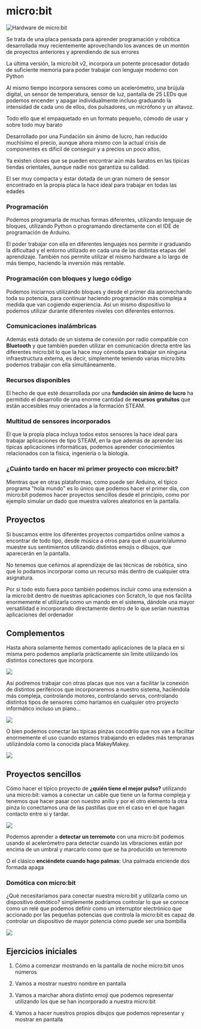 # micro:bit

![Hardware de micro:bit](./images/microbit.png)

Se trata de una placa pensada para aprender programación y robótica desarrollada muy recientemente aprovechando los avances de un montón de proyectos anteriores y aprendiendo de sus errores


La última versión, la micro:bit v2, incorpora un potente procesador dotado de suficiente memoria para poder trabajar con lenguaje moderno con Python


Al mismo tiempo incorpora sensores como un acelerómetro, una brújula digital, un sensor de temperatura, sensor de luz, pantalla de 25 LEDs que podemos encender y apagar individualmente incluso graduando la intensidad de cada uno de ellos, dos pulsadores, un micrófono y un altavoz.


Todo ello que el empaquetado en un formato pequeño, cómodo de usar y sobre todo muy barato


Desarrollado por una Fundación sin ánimo de lucro, han reducido muchísimo el precio, aunque ahora mismo con la actual crisis de componentes es difícil de conseguir y a precios un poco altos.

Ya existen clones que se pueden encontrar aún más baratos en las típicas tiendas orientales, aunque nadie nos garantiza su calidad.


El ser muy compacta y estar dotada de un gran número de sensor encontrado en la propia placa la hace ideal para trabajar en todas las edades

### Programación

Podemos programarla de muchas formas diferentes, utilizando lenguaje de bloques, utilizando Python o programando directamente con el IDE de programación de Arduino.

El poder trabajar con ella en diferentes lenguajes nos permite ir graduando la dificultad y el entorno utilizado en cada una de las distintas etapas del aprendizaje. También nos permite utilizar el mismo hardware a lo largo de más tiempo, haciendo la inversión más rentable.

### Programación con bloques y luego código

Podemos iniciarnos utilizando bloques y desde el primer día aprovechando toda su potencia, para continuar haciendo programación más compleja a medida que van cogiendo experiencia. Así un mismo dispositivo lo podemos utilizar durante diferentes niveles con diferentes entornos.

### Comunicaciones inalámbricas

Además está dotado de un sistema de conexión por radio compatible con **Bluetooth** y que también pueden utilizar en comunicación directa entre las diferentes micro:bit lo que la hace muy cómoda para trabajar sin ninguna infraestructura externa, es decir, simplemente teniendo varias micro:bits podemos trabajar con ella simultáneamente.

### Recursos disponibles

El hecho de que esté desarrollada por una **fundación sin ánimo de lucro** ha permitido el desarrollo de una enorme cantidad de **recursos gratuitos** que están accesibles muy orientados a la formación STEAM.

### Multitud de sensores incorporados

El que la propia placa incluya todos estos sensores la hace ideal para trabajar aplicaciones de tipo STEAM, en la que además de aprender las típicas aplicaciones informáticas, podemos aprender conocimientos relacionados con la física, ingeniería o la biología.

### ¿Cuánto tardo en hacer mi primer proyecto con micro:bit?

Mientras que en otras plataformas, como puede ser Arduino, el típico programa "hola mundo" es lo único que podemos hacer el primer día, con micro:bit podemos hacer proyectos sencillos desde el principio, como por ejemplo simular un dado que muestra valores aleatorios  en la pantalla.


## Proyectos

Si buscamos entre los diferentes proyectos compartidos online vamos a encontrar de todo tipo, desde música a otros para que el usuario/alumno muestre sus sentimientos utilizando distintos emojis o dibujos, que aparecerán en la pantalla. 

No tenemos que ceñirnos al aprendizaje de las técnicas de robótica, sino que lo podamos incorporar como un recurso más dentro de cualquier otra asignatura.


Por si todo esto fuera poco también podemos incluir como una extensión a la micro:bit dentro de nuestras  aplicaciones con Scratch, lo que nos facilita enormemente el utilizarla como un mando en el sistema, dándole una mayor versatilidad e incorporando directamente dentro de lo que serían nuestras aplicaciones del ordenador


## Complementos

Hasta ahora solamente hemos comentado aplicaciones de la placa en sí misma pero podemos ampliarla prácticamente sin límite utilizando los distintos conectores que incorpora. 

![](./images/roboti.png)

Así podremos trabajar con otras placas que nos van a facilitar la conexión de distintos periféricos que incorporaremos a nuestro sistema, haciéndola más compleja, controlando motores, controlando servos, controlando distintos tipos de sensores cómo haríamos en cualquier otro proyecto informático incluso un piano...

![](./images/miniPiano.png)

O bien podemos conectar las típicas pinzas cocodrilo que nos van a facilitar enormemente el uso cuando estamos trabajando en edades más tempranas utilizándola como la conocida placa MakeyMakey.

![](./images/banana-keyboard-12.png)

## Proyectos sencillos

Cómo hacer el típico proyecto de **¿quién tiene el mejor pulso?** utilizando una micro:bit: vamos a conectar un cable que tiene un la forma compleja y tenemos que hacer pasar con nuestro anillo y por el otro elemento la otra pinza lo conectamos una de las pastillas que en el caso en el que hagan contacto entre sí y tardar.

![](./images/buzzWire.png)

Podemos aprender a **detectar un terremoto** con una micro:bit podemos usando el acelerómetro para detectar cuando las vibraciones están por encima de un umbral y marcarlo como que se ha producido un terremoto

O el clásico **enciéndete cuando hago palmas**: Una palmada enciende dos formada apaga


### Domótica con micro:bit

¿Qué necesitaríamos para conectar nuestra micro:bit y utilizarla como un dispositivo domótico? simplemente podríamos controlar lo que se conoce como un relé que podemos definir como un interruptor electrónico que accionado por las pequeñas potencias que controla la micro:bit es capaz de controlar un dispositivo de mayor potencia cómo puede ser una bombilla

![](./images/mb_lovePlant_v0.jpg)

## Ejercicios iniciales

1. Cómo a comenzar mostrando en la pantalla de noche micro:bit unos números

2. Vamos a mostrar nuestro nombre en pantalla

3. Vamos a marchar ahora distinto emoji que podemos representar utilizando los que se han incorporado a nuestra micro:bit

4. Vamos a hacer nuestros propios dibujos que podemos representar y mostrar en pantalla
